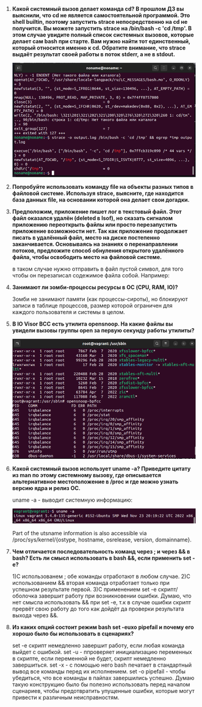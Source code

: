 1. **Какой системный вызов делает команда cd?
   В прошлом ДЗ вы выяснили, что cd не является самостоятельной программой. Это shell builtin, поэтому запустить strace непосредственно на cd не            получится.    Вы можете запустить strace на /bin/bash -c 'cd /tmp'. В этом случае увидите полный список системных вызовов, которые делает сам bash при    старте.
   Вам нужно найти тот единственный, который относится именно к cd. Обратите внимание, что strace выдаёт результат своей работы в поток stderr, а не в        stdout.**
   
   ![OS-1_1](img/OS-1_1.png)
   
2. **Попробуйте использовать команду file на объекты разных типов в файловой системе. Используя strace, выясните, где находится база данных file, на          основании которой она делает свои догадки.**
   

3. **Предположим, приложение пишет лог в текстовый файл. Этот файл оказался удалён (deleted в lsof), но сказать сигналом приложению переоткрыть файлы или 	 просто перезапустить приложение возможности нет. Так как приложение продолжает писать в удалённый файл, место на диске постепенно заканчивается. 		    Основываясь на знаниях о перенаправлении потоков, предложите способ обнуления открытого удалённого файла, чтобы освободить место на файловой                системе.**
    
   в таком случае нужно отправить в файл пустой символ, для того чтобы он перезаписал содежимое файла собой.
   Например: 

4. **Занимают ли зомби-процессы ресурсы в ОС (CPU, RAM, IO)?**

   Зомби не занимают памяти (как процессы-сироты), но блокируют записи в таблице процессов, размер которой ограничен для каждого пользователя и системы в    целом.
   
5. **В IO Visor BCC есть утилита opensnoop. На какие файлы вы увидели вызовы группы open за первую секунду работы утилиты?**

   ![OS-1_5](img/OS-1_5.png)
   
6. **Какой системный вызов использует uname -a? Приведите цитату из man по этому системному вызову, где описывается альтернативное местоположение в /proc и      где можно узнать версию ядра и релиз ОС.**

    uname -a - выводит системную информацию:
    
    ![OS-1_6](img/OS-1_6.png)
    
    Part of the utsname information is also accessible via /proc/sys/kernel/{ostype, hostname, osrelease, version, domainname}.
   
7. **Чем отличается последовательность команд через ; и через && в bash? Есть ли смысл использовать в bash &&, если применить set -e?**

   1)С использованем ; обе команды отработают в любом случае.
   2)С использованием && вторая команда отработает только при успешном результате первой.
   3)С применением set -e скрипт/оболочка завершит работу при возникновении ошибки. Думаю, что нет смысла использовать && при set -e, т.к в случае ошибки       скрипт прервёт свою работу до того как дойдёт да проверки результата выхода через   &&.

8. **Из каких опций состоит режим bash set -euxo pipefail и почему его хорошо было бы использовать в сценариях?**

   set -e скрипт немедленно завершит работу, если любая команда выйдет с ошибкой.
   set -u - ппроверяет инициализацию переменных в скрипте, если переменной не будет, скрипт немедленно завершиться.
   set -x - с помощью него bash печатает в стандартный вывод все команды перед их исполнением.
   set -o pipefail - чтобы убедиться, что все команды в пайпах завершились успешно. 
   Думаю такую конструкцию было бы полезно использовать перед началом сценариев, чтобы предотвратить упущенные ошибки, которые могут привести к различным    неисправностям.
